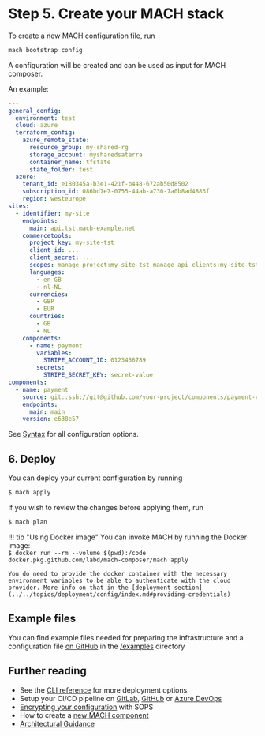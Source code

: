 # Step 5. Create your MACH stack

To create a new MACH configuration file, run

```bash
mach bootstrap config
```

A configuration will be created and can be used as input for MACH composer.

An example:

  ```yaml
  ---
  general_config:
    environment: test
    cloud: azure
    terraform_config:
      azure_remote_state:
        resource_group: my-shared-rg
        storage_account: mysharedsaterra
        container_name: tfstate
        state_folder: test
    azure:
      tenant_id: e180345a-b3e1-421f-b448-672ab50d8502
      subscription_id: 086bd7e7-0755-44ab-a730-7a0b8ad4883f
      region: westeurope
  sites:
    - identifier: my-site
      endpoints:
        main: api.tst.mach-example.net
      commercetools:
        project_key: my-site-tst
        client_id: ...
        client_secret: ...
        scopes: manage_project:my-site-tst manage_api_clients:my-site-tst view_api_clients:my-site-tst
        languages:
          - en-GB
          - nl-NL
        currencies:
          - GBP
          - EUR
        countries:
          - GB
          - NL
      components:
        - name: payment
          variables:
            STRIPE_ACCOUNT_ID: 0123456789
          secrets:
            STRIPE_SECRET_KEY: secret-value
  components:
    - name: payment
      source: git::ssh://git@github.com/your-project/components/payment-component.git//terraform
      endpoints: 
        main: main
      version: e638e57
  ```

See [Syntax](../../reference/syntax/index.md) for all configuration options.

## 6. Deploy

You can deploy your current configuration by running

```bash
$ mach apply
```

If you wish to review the changes before applying them, run

```bash
$ mach plan
```

!!! tip "Using Docker image"
    You can invoke MACH by running the Docker image:<br>
    `$ docker run --rm --volume $(pwd):/code docker.pkg.github.com/labd/mach-composer/mach apply`

    You do need to provide the docker container with the necessary environment variables to be able to authenticate with the cloud provider. More info on that in the [deployment section](../../topics/deployment/config/index.md#providing-credentials)


## Example files

You can find example files needed for preparing the infrastructure and a configuration file [on GitHub](https://github.com/labd/mach-composer/tree/master/examples/) in the [/examples](https://github.com/labd/mach-composer/tree/master/examples/) directory

## Further reading

- See the [CLI reference](../../reference/cli.md#apply) for more deployment options.
- Setup your CI/CD pipeline on [GitLab](../../howto/ci/gitlab.md), [GitHub](../../howto/ci/github.md) or [Azure DevOps](../../howto/ci/devops.md)
- [Encrypting your configuration](../../howto/security/encrypt.md) with SOPS
- How to create a [new MACH component](../../howto/create-component.md)
- [Architectural Guidance](../../topics/architecture/index.md)

